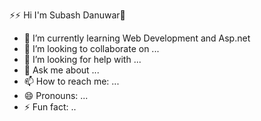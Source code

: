 ⚡⚡ Hi I'm Subash Danuwar👋

- 🌱 I’m currently learning Web Development and Asp.net
- 👯 I’m looking to collaborate on ...
- 🤔 I’m looking for help with ...
- 💬 Ask me about ...
- 📫 How to reach me: ...
- 😄 Pronouns: ...
- ⚡ Fun fact: ..
